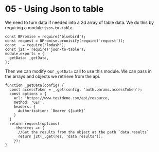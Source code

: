 # 05 - Using Json to table

We need to turn data if needed into a 2d array of table data. We do this by requiring a module `json-to-table`.

```
const BPromise = require('bluebird');
const request = BPromise.promisify(require('request'));
const _ = require('lodash');
const j2t = require('json-to-table');
module.exports = {
  getData: _getData,
};
```

Then we can modify our `_getData` call to use this module. We can pass in the arrays and objects we retrieve from the api.

```
function _getData(config) {
  const accessToken = _.get(config, 'auth.params.accessToken');
  const options = {
    url: 'https://www.testdemo.com/api/resource,
    method: 'GET',
    headers: {
      Authorization: `Bearer ${auth}`
    }
  }
  return request(options)
    .then(res => {
      //Get the results from the object at the path `data.results`
      return j2t(_.get(res, 'data.results'));
    });
}
```